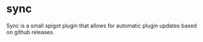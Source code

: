 # sync

Sync is a small spigot plugin that allows for automatic plugin updates based on github releases.